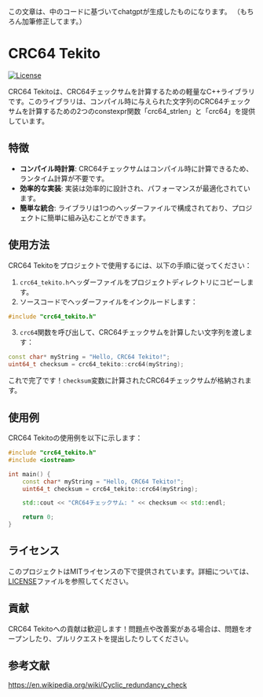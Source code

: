 この文章は、中のコードに基づいてchatgptが生成したものになります。
（もちろん加筆修正してます。）

# CRC64 Tekito

[![License](https://img.shields.io/badge/license-MIT-blue.svg)](https://github.com/example/repository/blob/main/LICENSE)

CRC64 Tekitoは、CRC64チェックサムを計算するための軽量なC++ライブラリです。このライブラリは、コンパイル時に与えられた文字列のCRC64チェックサムを計算するための2つのconstexpr関数「crc64_strlen」と「crc64」を提供しています。

## 特徴

- **コンパイル時計算**: CRC64チェックサムはコンパイル時に計算できるため、ランタイム計算が不要です。
- **効率的な実装**: 実装は効率的に設計され、パフォーマンスが最適化されています。
- **簡単な統合**: ライブラリは1つのヘッダーファイルで構成されており、プロジェクトに簡単に組み込むことができます。

## 使用方法

CRC64 Tekitoをプロジェクトで使用するには、以下の手順に従ってください：

1. `crc64_tekito.h`ヘッダーファイルをプロジェクトディレクトリにコピーします。
2. ソースコードでヘッダーファイルをインクルードします：

```cpp
#include "crc64_tekito.h"
```

3. `crc64`関数を呼び出して、CRC64チェックサムを計算したい文字列を渡します：

```cpp
const char* myString = "Hello, CRC64 Tekito!";
uint64_t checksum = crc64_tekito::crc64(myString);
```

これで完了です！`checksum`変数に計算されたCRC64チェックサムが格納されます。

## 使用例

CRC64 Tekitoの使用例を以下に示します：

```cpp
#include "crc64_tekito.h"
#include <iostream>

int main() {
    const char* myString = "Hello, CRC64 Tekito!";
    uint64_t checksum = crc64_tekito::crc64(myString);

    std::cout << "CRC64チェックサム: " << checksum << std::endl;

    return 0;
}
```

## ライセンス

このプロジェクトはMITライセンスの下で提供されています。詳細については、[LICENSE](LICENSE)ファイルを参照してください。

## 貢献

CRC64 Tekitoへの貢献は歓迎します！問題点や改善案がある場合は、問題をオープンしたり、プルリクエストを提出したりしてください。

## 参考文献
https://en.wikipedia.org/wiki/Cyclic_redundancy_check
